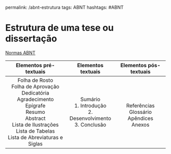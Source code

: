permalink: /abnt-estrutura
tags: ABNT
hashtags: #ABNT

# Estrutura de uma tese ou dissertação
[Normas ABNT](abnt-normas)  

| Elementos pré-textuais | Elementos textuais | Elementos pós-textuais |
| :-----: | :-----: | :-----: |
| Folha de Rosto <br>Folha de Aprovação   <br>Dedicatória   <br>Agradecimento   <br>Epígrafe   <br>Resumo   <br>Abstract   <br>Lista de Ilustrações   <br>Lista de Tabelas   <br>Lista de Abreviaturas e Siglas  | Sumário   <br>1. Introdução   <br>2. Desenvolvimento    <br>3. Conclusão  | <br>Referências   <br>Glossário   <br>Apêndices   <br>Anexos  |
